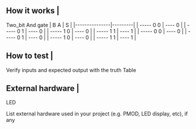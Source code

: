 <!---

This file is used to generate your project datasheet. Please fill in the information below and delete any unused
sections.

You can also include images in this folder and reference them in the markdown. Each image must be less than
512 kb in size, and the combined size of all images must be less than 1 MB.
-->

## How it works |
Two_bit And gate
|       B    A  |      S  |
|---------------|---------|
| ----- 0    0  | ---- 0  |
| ----- 0    1  | ---- 0  |
| ----- 1    0  | ---- 0  |
| ----- 1    1  | ---- 1  |
| ----- 0    0  | ---- 0  |
| ----- 0    1  | ---- 0  |
| ----- 1    0  | ---- 0  |
| ----- 1    1  | ---- 1  |

## How to test |
Verify inputs and expected output with the truth Table


## External hardware |
LED

List external hardware used in your project (e.g. PMOD, LED display, etc), if any
